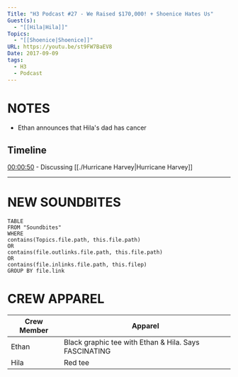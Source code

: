 ```yaml
---
Title: "H3 Podcast #27 - We Raised $170,000! + Shoenice Hates Us"
Guest(s):
  - "[[Hila|Hila]]"
Topics:
  - "[[Shoenice|Shoenice]]"
URL: https://youtu.be/st9FW7BaEV8
Date: 2017-09-09
tags:
  - H3
  - Podcast
---
```

# NOTES
- Ethan announces that Hila's dad has cancer
## Timeline
[00:00:50](https://youtu.be/st9FW7BaEV8?t=49) - Discussing [[./Hurricane Harvey|Hurricane Harvey]]

___
# NEW SOUNDBITES
``` dataview
TABLE
FROM "Soundbites"
WHERE 
contains(Topics.file.path, this.file.path) 
OR 
contains(file.outlinks.file.path, this.file.path)
OR
contains(file.inlinks.file.path, this.filep)
GROUP BY file.link
```

# CREW APPAREL

| Crew Member | Apparel |
| ---- | ---- |
| Ethan | Black graphic tee with Ethan & Hila. Says FASCINATING |
| Hila | Red tee |

